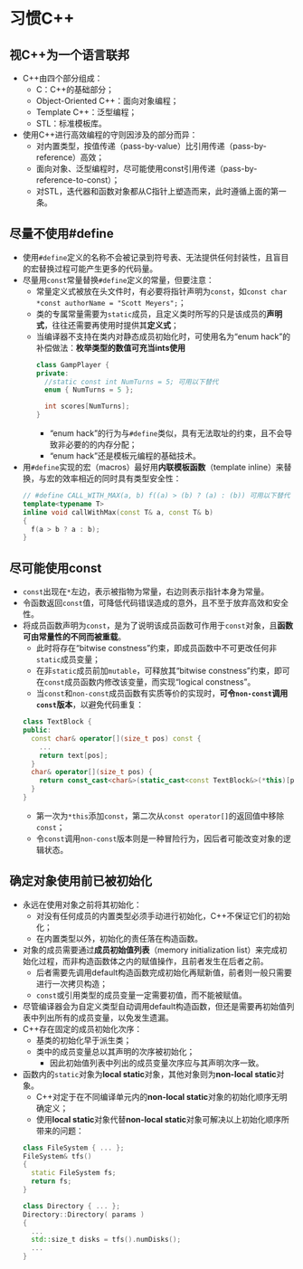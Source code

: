 # 习惯C++

## 视C++为一个语言联邦

- C++由四个部分组成：
  - C：C++的基础部分；
  - Object-Oriented C++：面向对象编程；
  - Template C++：泛型编程；
  - STL：标准模板库。
- 使用C++进行高效编程的守则因涉及的部分而异：
  - 对内置类型，按值传递（pass-by-value）比引用传递（pass-by-reference）高效；
  - 面向对象、泛型编程时，尽可能使用const引用传递（pass-by-reference-to-const）；
  - 对STL，迭代器和函数对象都从C指针上塑造而来，此时遵循上面的第一条。

## 尽量不使用#define

- 使用`#define`定义的名称不会被记录到符号表、无法提供任何封装性，且盲目的宏替换过程可能产生更多的代码量。
- 尽量用`const`常量替换`#define`定义的常量，但要注意：
  - 常量定义式被放在头文件时，有必要将指针声明为`const`，如`const char *const authorName = "Scott Meyers";`；
  - 类的专属常量需要为`static`成员，且定义类时所写的只是该成员的**声明式**，往往还需要再使用时提供其**定义式**；
  - 当编译器不支持在类内对静态成员初始化时，可使用名为“enum hack”的补偿做法：**枚举类型的数值可充当ints使用**
    ```cpp
    class GampPlayer {
    private:
      //static const int NumTurns = 5; 可用以下替代
      enum { NumTurns = 5 };

      int scores[NumTurns];
    }
    ```
    - “enum hack”的行为与`#define`类似，具有无法取址的约束，且不会导致非必要的的内存分配；
    - “enum hack”还是模板元编程的基础技术。
- 用`#define`实现的宏（macros）最好用**内联模板函数**（template inline）来替换，与宏的效率相近的同时具有类型安全性：
  ```cpp
  // #define CALL_WITH_MAX(a, b) f((a) > (b) ? (a) : (b)) 可用以下替代
  template<typename T>
  inline void callWithMax(const T& a, const T& b)
  {
    f(a > b ? a : b);
  }
  ```

## 尽可能使用const

- `const`出现在`*`左边，表示被指物为常量，右边则表示指针本身为常量。
- 令函数返回`const`值，可降低代码错误造成的意外，且不至于放弃高效和安全性。
- 将成员函数声明为`const`，是为了说明该成员函数可作用于`const`对象，且**函数可由常量性的不同而被重载**。
  - 此时将存在“bitwise constness”约束，即成员函数中不可更改任何非`static`成员变量；
  - 在非`static`成员前加`mutable`，可释放其“bitwise constness”约束，即可在`const`成员函数内修改该变量，而实现“logical constness”。
  - 当`const`和`non-const`成员函数有实质等价的实现时，**可令`non-const`调用`const`版本**，以避免代码重复：
  ```cpp
  class TextBlock {
  public:
    const char& operator[](size_t pos) const { 
      ...
      return text[pos];
    }
    char& operator[](size_t pos) {
      return const_cast<char&>(static_cast<const TextBlock&>(*this)[pos]);
    }
  }
  ```
  - 第一次为`*this`添加`const`，第二次从`const operator[]`的返回值中移除`const`；
  - 令`const`调用`non-const`版本则是一种冒险行为，因后者可能改变对象的逻辑状态。

## 确定对象使用前已被初始化

-  永远在使用对象之前将其初始化：
   -  对没有任何成员的内置类型必须手动进行初始化，C++不保证它们的初始化；
   -  在内置类型以外，初始化的责任落在构造函数。
-  对象的成员需要通过**成员初始值列表**（memory initialization list）来完成初始化过程，而非构造函数体之内的赋值操作，且前者发生在后者之前。
   -  后者需要先调用default构造函数完成初始化再赋新值，前者则一般只需要进行一次拷贝构造；
   -  `const`或引用类型的成员变量一定需要初值，而不能被赋值。
-  尽管编译器会为自定义类型自动调用default构造函数，但还是需要再初始值列表中列出所有的成员变量，以免发生遗漏。
-  C++存在固定的成员初始化次序：
   -  基类的初始化早于派生类；
   -  类中的成员变量总以其声明的次序被初始化；
      -  因此初始值列表中列出的成员变量次序应与其声明次序一致。
-  函数内的`static`对象为**local static**对象，其他对象则为**non-local static**对象。
   -  C++对定于在不同编译单元内的**non-local static**对象的初始化顺序无明确定义；
   -  使用**local static**对象代替**non-local static**对象可解决以上初始化顺序所带来的问题：
   ```cpp
   class FileSystem { ... };
   FileSystem& tfs()
   {
     static FileSystem fs;
     return fs;
   }

   class Directory { ... };
   Directory::Directory( params )
   {
     ...
     std::size_t disks = tfs().numDisks();
     ...
   }
   ```